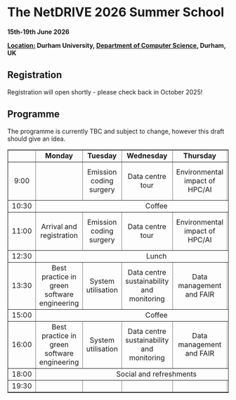 # The NetDRIVE 2026 Summer School

**15th-19th June 2026**

**[Location:](location.md) Durham University, [Department of Computer Science](location.md), Durham, UK**

## Registration

Registration will open shortly - please check back in October 2025!

## Programme

The programme is currently TBC and subject to change, however this draft should give an idea.

<!-- <table border="1" cellspacing="0" cellpadding="5"> -->
<table border="1" style="width: 100%; text-align: center;">
<tr>
  <td></td>
  <td><b>Monday </b></td>
  <td><b>Tuesday </b></td>
  <td><b>Wednesday </b></td>
  <td><b>Thursday </b></td>
  <td><b>Friday </b></td>
  <td><b>Saturday </b></td>
</tr>
<tr>
  <td> 9:00 </td>
  <td> </td>
  <td> Emission coding surgery </td>
  <td> Data centre tour</td>
  <td> Environmental impact of HPC/AI </td>
  <td> Procurement and operational issues</td>
  <td rowspan=9> <a href="../hpcdays/social.html">Join the HPC Days Saturday Social!</a> </td>
</tr>
<tr>
  <td> 10:30 </td>
  <td colspan="5" align="center">Coffee</td>
</tr>
<tr>
  <td> 11:00 </td>
  <td> Arrival and registration</td>
  <td> Emission coding surgery</td>
  <td> Data centre tour</td>
  <td> Environmental impact of HPC/AI</td>
  <td> Procurement and operational issues</td>
<tr>
  <td> 12:30 </td>
  <td colspan="5" align="center">Lunch</td>
</tr>
<tr>
  <td> 13:30 </td>
  <td> Best practice in green software engineering </td>
  <td> System utilisation </td>
  <td> Data centre sustainability and monitoring </td>
  <td> Data management and FAIR</td>
  <td> Depart </td>
</tr>
<tr>
  <td> 15:00 </td>
  <td colspan="5" align="center">Coffee</td>
</tr>
<tr>
  <td> 16:00 </td>
  <td> Best practice in green software engineering</td>
  <td> System utilisation</td>
  <td> Data centre sustainability and monitoring </td>
  <td> Data management and FAIR</td>
  <td> </td>
</tr>
<tr>
  <td> 18:00 </td>
  <td colspan="5" align="center">Social and refreshments</td>
</tr>
<tr>
  <td> 19:30 </td>
  <td> </td>
  <td> </td>
  <td> </td>
  <td> </td>
  <td> </td>
</tr>
</table>

